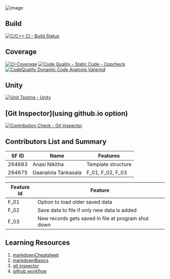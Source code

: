 
![image](https://user-images.githubusercontent.com/81503646/114870999-712a5180-9e16-11eb-811c-99421ba76fcb.png)


## Build
[![C/C++ CI - Build Status](https://github.com/TGaanalola/LTTS_Mini_Project/actions/workflows/c-cpp.yml/badge.svg)](https://github.com/TGaanalola/LTTS_Mini_Project/actions/workflows/c-cpp.yml)
## Coverage
[![CI-Coverage](https://github.com/TGaanalola/LTTS_Mini_Project/actions/workflows/code_coverage.yml/badge.svg)](https://github.com/TGaanalola/LTTS_Mini_Project/actions/workflows/code_coverage.yml)
[![Code Quality - Static Code - Cppcheck](https://github.com/TGaanalola/LTTS_Mini_Project/actions/workflows/cppcheck.yml/badge.svg)](https://github.com/TGaanalola/LTTS_Mini_Project/actions/workflows/cppcheck.yml)
[![CodeQuality Dynamic Code Analysis Valgrind](https://github.com/TGaanalola/LTTS_Mini_Project/actions/workflows/dynamic_code_quality.yml/badge.svg)](https://github.com/TGaanalola/LTTS_Mini_Project/actions/workflows/dynamic_code_quality.yml)
## Unity
[![Unit Testing - Unity](https://github.com/TGaanalola/LTTS_Mini_Project/actions/workflows/unity.yml/badge.svg)](https://github.com/TGaanalola/LTTS_Mini_Project/actions/workflows/unity.yml)
## [Git Inspector](using github.io option)
[![Contribution Check - Git Inspector](https://github.com/TGaanalola/LTTS_Mini_Project/actions/workflows/gitinspector.yml/badge.svg)](https://github.com/TGaanalola/LTTS_Mini_Project/actions/workflows/gitinspector.yml)


## Contributors List and Summary

SF ID |  Name   | Features    | 
-------|--------- |  ---------------|
264683 | Anasi Nikitha  | Template structure  |          
264675 | Gaanalola Tankasala | F_01, F_02, F_03 | 

|Feature Id	|Feature|
|--------------|-------|
|F_01	|Option to load older saved data|
|F_02	|Save data to file if only new data is added|
|F_03	|New records gets saved in file at program shut down|

## Learning Resources
1. [markdownCheatsheet](https://github.com/adam-p/markdown-here/wiki/Markdown-Cheatsheet)
2. [markdownBasics](https://guides.github.com/features/mastering-markdown/)
3. [git inspector](https://github.com/ejwa/gitinspector.git)
4. [github workflow](https://docs.github.com/en/actions/learn-github-action)


